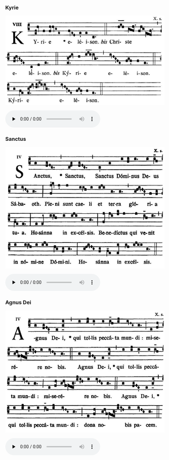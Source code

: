 ### Kyrie

![](images/mass-i-kyrie.jpg)

<audio src="https://storage.googleapis.com/kyriale/djc_01_kyrie_mp3_1.mp3" preload="none" controls="controls"></audio>

### Sanctus

![](images/mass-i-sanctus.jpg)

<audio src="https://storage.googleapis.com/kyriale/djc_01_sanctus_mp3_1.mp3" preload="none" controls="controls"></audio>

### Agnus Dei

![](images/mass-i-agnus.jpg)

<audio src="https://storage.googleapis.com/kyriale/djc_01_agnus_mp3_1.mp3" preload="none" controls="controls"></audio>
